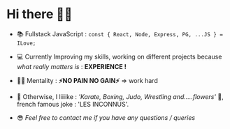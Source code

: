 # Hi there 👋🏻

- 📚    Fullstack JavaScript : `const { React, Node, Express, PG, ...JS } = ILove;`

- 💻    Currently Improving my skills, working on different projects because *what really matters is* : **EXPERIENCE !**

- 💪🏻    Mentality : **⚡️NO PAIN NO GAIN⚡️** => work hard

- 🤡    Otherwise, I liiiike : *'Karate, Boxing, Judo, Wrestling and.....flowers'* 🤫, french famous joke : 'LES INCONNUS'. 

- 😎    *Feel free to contact me if you have any questions / queries*